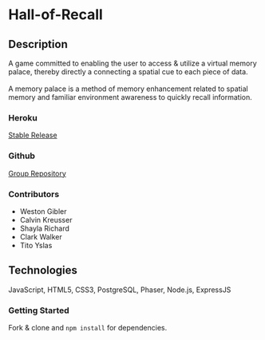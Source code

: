 # Hall-of-Recall

## Description
A game committed to enabling the user to access & utilize a virtual memory palace, thereby directly a connecting a spatial cue to each piece of data.
<br>
<br>
A memory palace is a method of memory enhancement related to spatial memory and familiar environment awareness to quickly recall information.


### Heroku
 [Stable Release](https://the-hall-of-recall.herokuapp.com/)

### Github
[Group Repository](https://github.com/shaylas-angels/Hall-of-Recall)

### Contributors

* Weston Gibler
* Calvin Kreusser
* Shayla Richard
* Clark Walker
* Tito Yslas

## Technologies
JavaScript, HTML5, CSS3, PostgreSQL, Phaser, Node.js, ExpressJS

### Getting Started
Fork & clone and ```npm install``` for dependencies.
